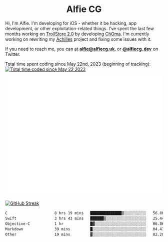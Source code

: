 <h1 align="center">Alfie CG</h1>

Hi, I'm Alfie. I'm developing for iOS - whether it be hacking, app development, or other exploitation-related things. I've spent the last few months working on [TrollStore 2.0](https://github.com/opa334/TrollStore) by developing [ChOma](https://github.com/opa334/ChOma). I'm currently working on rewriting my [Achilles](https://github.com/alfiecg24/Achilles) project and fixing some issues with it.

If you need to reach me, you can at **alfie@alfiecg.uk**, or **[@alfiecg_dev](https://twitter.com/alfiecg_dev)** on Twitter.

Total time spent coding since May 22nd, 2023 (beginning of tracking): <a href="https://wakatime.com/@61592169-b9cf-4af8-b6fa-8ac7d4369b01"><img src="https://wakatime.com/badge/user/61592169-b9cf-4af8-b6fa-8ac7d4369b01.svg" alt="Total time coded since May 22 2023" /></a>


<img align="center" src="/github-metrics.svg" alt="Metrics" width="500">

[![GitHub Streak](https://streak-stats.demolab.com/?user=alfiecg24)](https://git.io/streak-stats)

<!--START_SECTION:waka-->

```txt
C                     8 hrs 19 mins   ██████████████▒░░░░░░░░░░   56.86 %
Swift                 3 hrs 43 mins   ██████▒░░░░░░░░░░░░░░░░░░   25.44 %
Objective-C           1 hr            █▓░░░░░░░░░░░░░░░░░░░░░░░   06.86 %
Markdown              39 mins         █░░░░░░░░░░░░░░░░░░░░░░░░   04.47 %
Other                 19 mins         ▓░░░░░░░░░░░░░░░░░░░░░░░░   02.20 %
```

<!--END_SECTION:waka-->
